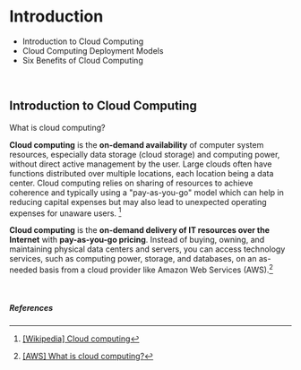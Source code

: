 # Introduction

- Introduction to Cloud Computing
- Cloud Computing Deployment Models
- Six Benefits of Cloud Computing

<br>


## Introduction to Cloud Computing

What is cloud computing?

**Cloud computing** is the **on-demand availability** of computer system resources, especially data storage (cloud storage) and computing power, without direct active management by the user. Large clouds often have functions distributed over multiple locations, each location being a data center. Cloud computing relies on sharing of resources to achieve coherence and typically using a "pay-as-you-go" model which can help in reducing capital expenses but may also lead to unexpected operating expenses for unaware users. [^1]

**Cloud computing** is the **on-demand delivery of IT resources over the Internet** with **pay-as-you-go pricing**. Instead of buying, owning, and maintaining physical data centers and servers, you can access technology services, such as computing power, storage, and databases, on an as-needed basis from a cloud provider like Amazon Web Services (AWS).[^2]

 
<br>

##### References
[^1]: <a href="https://en.wikipedia.org/wiki/Cloud_computing">[Wikipedia] Cloud computing</a>
[^2]: <a href="https://aws.amazon.com/what-is-cloud-computing/">[AWS] What is cloud computing?</a>

